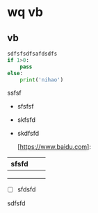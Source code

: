 # wq vb  

## vb 

```python
sdfsfsdfsafdsdfs
if 1>0:
    pass
else:
    print('nihao')
```

ssfsf

- sfsfsf 

- skfsfd

- skdfsfd

  [https://www.baidu.com]: 

  

  

| sfsfd |      |      |
| ----- | ---- | ---- |
|       |      |      |
|       |      |      |
|       |      |      |

- [ ] sfdsfd

sdfsfd